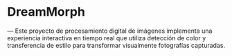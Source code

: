 # DreamMorph
— Este proyecto de procesamiento digital de imágenes implementa una experiencia interactiva en tiempo real que utiliza detección de color y transferencia de estilo para transformar visualmente fotografías capturadas. 
